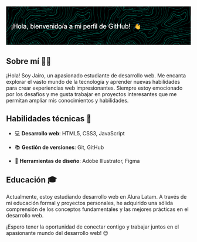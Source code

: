 ![Header](img/header.png)

## Sobre mí 🧑‍💻
¡Hola! Soy Jairo, un apasionado estudiante de desarrollo web. Me encanta explorar el vasto mundo de la tecnología y aprender nuevas habilidades para crear experiencias web impresionantes. Siempre estoy emocionado por los desafíos y me gusta trabajar en proyectos interesantes que me permitan ampliar mis conocimientos y habilidades.

## Habilidades técnicas 🚀
- 💻 **Desarrollo web**: HTML5, CSS3, JavaScript
<!--🌐 **Frameworks**: React, Vue.js-->
- 📚 **Gestión de versiones**: Git, GitHub
<!--🗃️ **Bases de datos**: MySQL, MongoDB-->
- 🎨 **Herramientas de diseño**: Adobe Illustrator, Figma
<!--
## Proyectos destacados ✨
- 🚀 **[Proyecto 1](enlace al proyecto)**: Un sitio web interactivo utilizando React, que permite a los usuarios buscar y filtrar una amplia gama de productos.
- 🌟 **[Proyecto 2](enlace al proyecto)**: Una aplicación web basada en Vue.js que proporciona una plataforma para que los usuarios compartan sus recetas favoritas y se conecten con otros entusiastas de la cocina.
- ✍️ **[Proyecto 3](enlace al proyecto)**: Un blog personalizado desarrollado desde cero utilizando HTML, CSS y JavaScript, donde comparto mis experiencias y conocimientos sobre desarrollo web.
-->
## Educación 🎓
Actualmente, estoy estudiando desarrollo web en Alura Latam. A través de mi educación formal y proyectos personales, he adquirido una sólida comprensión de los conceptos fundamentales y las mejores prácticas en el desarrollo web.
<!--
## Colaboración y contribuciones 🤝
Me encanta colaborar con otros desarrolladores y aprender de su experiencia. Estoy abierto a oportunidades de colaboración en proyectos interesantes relacionados con el desarrollo web. Además, me gusta contribuir a proyectos de código abierto para ayudar a la comunidad de desarrollo.
-->
<!--
## Contacto 📞
Si estás interesado/a en colaborar en un proyecto emocionante o simplemente quieres charlar sobre desarrollo web, no dudes en contactarme a través de los siguientes medios:

- 📧 Correo electrónico: [tu correo electrónico]
- 💼 LinkedIn: [enlace a tu perfil de LinkedIn]
- 🐦 Twitter: [tu nombre de usuario de Twitter]
-->
¡Espero tener la oportunidad de conectar contigo y trabajar juntos en el apasionante mundo del desarrollo web! 😊
